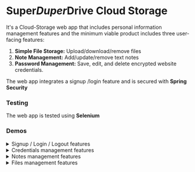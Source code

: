 # Super*Duper*Drive Cloud Storage
It's  a Cloud-Storage web app that includes personal information management features and the minimum viable product includes three user-facing features:

1. **Simple File Storage:** Upload/download/remove files
2. **Note Management:** Add/update/remove text notes
3. **Password Management:** Save, edit, and delete encrypted website credentials.  

The web app integrates a signup /login feature and is secured with **Spring Security**

### Testing
The web app is tested using **Selenium**


### Demos

<details>
  <summary>Signup / Login / Logout features</summary>
  
  ![](demo-signup-login-logout.gif)
  
</details>


<details>
  <summary>Credentials management features</summary>
  
  ![](demo-credentials.gif)
  
</details>


<details>
  <summary>Notes management features</summary>
  
  ![](demo-notes.gif)
  
</details>



<details>
  <summary>Files management features</summary>
  
 ![](demo-files.gif)
  
</details>
